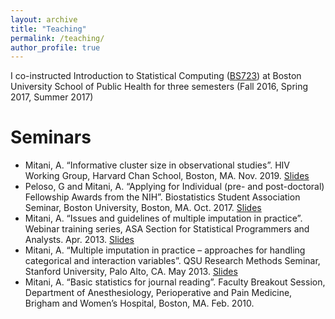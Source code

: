 ```yaml
---
layout: archive
title: "Teaching"
permalink: /teaching/
author_profile: true
---
```


I co-instructed Introduction to Statistical Computing ([BS723](https://www.bu.edu/academics/sph/courses/sph-bs-723/)) at Boston University School of Public Health for three semesters (Fall 2016, Spring 2017, Summer 2017)

Seminars
========

- Mitani, A. “Informative cluster size in observational studies”. HIV Working Group, Harvard Chan School, Boston, MA. Nov. 2019. [Slides](http://ayamitani.github.io/files/HSPH_HIVWG_Nov2019.pdf)
- Peloso, G and Mitani, A. “Applying for Individual (pre- and post-doctoral) Fellowship
Awards from the NIH”. Biostatistics Student Association Seminar, Boston University,
Boston, MA. Oct.  2017. [Slides](http://ayamitani.github.io/files/F31slides.pdf)
- Mitani, A. “Issues and guidelines of multiple imputation in practice”. Webinar training
series, ASA Section for Statistical Programmers and Analysts. Apr. 2013. [Slides](http://ayamitani.github.io/files/mitani_qsuseminar_v2.pdf)
- Mitani, A. “Multiple imputation in practice – approaches for handling categorical and
interaction variables”. QSU Research Methods Seminar, Stanford University, Palo Alto,
CA. May 2013. [Slides](http://ayamitani.github.io/files/Webinar04172013_Mitani.pdf)
- Mitani, A. “Basic statistics for journal reading”. Faculty Breakout Session, Department
of Anesthesiology, Perioperative and Pain Medicine, Brigham and Women’s Hospital,
Boston, MA. Feb. 2010. 
